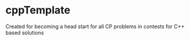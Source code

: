 # cppTemplate
Created for becoming a head start for all CP problems in contests for C++ based solutions
